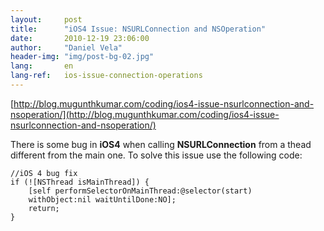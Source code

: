 ```yaml
---
layout:     post
title:      "iOS4 Issue: NSURLConnection and NSOperation"
date:       2010-12-19 23:06:00
author:     "Daniel Vela"
header-img: "img/post-bg-02.jpg"
lang:       en
lang-ref:   ios-issue-connection-operations
---
```


[http://blog.mugunthkumar.com/coding/ios4-issue-nsurlconnection-and-nsoperation/](http://blog.mugunthkumar.com/coding/ios4-issue-nsurlconnection-and-nsoperation/)  

There is some bug in **iOS4** when calling **NSURLConnection** from a thead different from the main one. To solve this issue use the following code:  

	//iOS 4 bug fix  
	if (![NSThread isMainThread]) {  
		[self performSelectorOnMainThread:@selector(start)  
		withObject:nil waitUntilDone:NO];  
		return;  
	}  